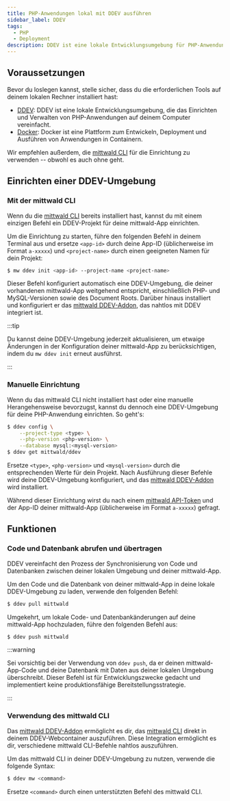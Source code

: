```yaml
---
title: PHP-Anwendungen lokal mit DDEV ausführen
sidebar_label: DDEV
tags:
  - PHP
  - Deployment
description: DDEV ist eine lokale Entwicklungsumgebung für PHP-Anwendungen. Es kann verwendet werden, um PHP-Anwendungen auf einfache Weise lokal für Test- und Entwicklungszwecke zu starten.
---
```


## Voraussetzungen

Bevor du loslegen kannst, stelle sicher, dass du die erforderlichen Tools auf deinem lokalen Rechner installiert hast:

- [DDEV](https://ddev.readthedocs.io/en/stable/): DDEV ist eine lokale Entwicklungsumgebung, die das Einrichten und Verwalten von PHP-Anwendungen auf deinem Computer vereinfacht.
- [Docker](https://www.docker.com/): Docker ist eine Plattform zum Entwickeln, Deployment und Ausführen von Anwendungen in Containern.

Wir empfehlen außerdem, die [mittwald CLI][cli] für die Einrichtung zu verwenden -- obwohl es auch ohne geht.

## Einrichten einer DDEV-Umgebung

### Mit der mittwald CLI

Wenn du die [mittwald CLI][cli] bereits installiert hast, kannst du mit einem einzigen Befehl ein DDEV-Projekt für deine mittwald-App einrichten. 

Um die Einrichtung zu starten, führe den folgenden Befehl in deinem Terminal aus und ersetze `<app-id>` durch deine App-ID (üblicherweise im Format `a-xxxxx`) und `<project-name>` durch einen geeigneten Namen für dein Projekt:

```bash
$ mw ddev init <app-id> --project-name <project-name>
```

Dieser Befehl konfiguriert automatisch eine DDEV-Umgebung, die deiner vorhandenen mittwald-App weitgehend entspricht, einschließlich PHP- und MySQL-Versionen sowie des Document Roots. Darüber hinaus installiert und konfiguriert er das [mittwald DDEV-Addon][ddev-addon], das nahtlos mit DDEV integriert ist.

:::tip

Du kannst deine DDEV-Umgebung jederzeit aktualisieren, um etwaige Änderungen in der Konfiguration deiner mittwald-App zu berücksichtigen, indem du `mw ddev init` erneut ausführst.

:::

### Manuelle Einrichtung

Wenn du das mittwald CLI nicht installiert hast oder eine manuelle Herangehensweise bevorzugst, kannst du dennoch eine DDEV-Umgebung für deine PHP-Anwendung einrichten. So geht's:

```bash
$ ddev config \
    --project-type <type> \
    --php-version <php-version> \
    --database mysql:<mysql-version>
$ ddev get mittwald/ddev
```

Ersetze `<type>`, `<php-version>` und `<mysql-version>` durch die entsprechenden Werte für dein Projekt. Nach Ausführung dieser Befehle wird deine DDEV-Umgebung konfiguriert, und das [mittwald DDEV-Addon][ddev-addon] wird installiert.

Während dieser Einrichtung wirst du nach einem [mittwald API-Token][apitoken] und der App-ID deiner mittwald-App (üblicherweise im Format `a-xxxxx`) gefragt.

## Funktionen

### Code und Datenbank abrufen und übertragen

DDEV vereinfacht den Prozess der Synchronisierung von Code und Datenbanken zwischen deiner lokalen Umgebung und deiner mittwald-App.

Um den Code und die Datenbank von deiner mittwald-App in deine lokale DDEV-Umgebung zu laden, verwende den folgenden Befehl:

```bash
$ ddev pull mittwald
```

Umgekehrt, um lokale Code- und Datenbankänderungen auf deine mittwald-App hochzuladen, führe den folgenden Befehl aus:

```bash
$ ddev push mittwald
```

:::warning

Sei vorsichtig bei der Verwendung von `ddev push`, da er deinen mittwald-App-Code und deine Datenbank mit Daten aus deiner lokalen Umgebung überschreibt. Dieser Befehl ist für Entwicklungszwecke gedacht und implementiert keine produktionsfähige Bereitstellungsstrategie.

:::

### Verwendung des mittwald CLI

Das [mittwald DDEV-Addon][ddev-addon] ermöglicht es dir, das [mittwald CLI][cli] direkt in deinem DDEV-Webcontainer auszuführen. Diese Integration ermöglicht es dir, verschiedene mittwald CLI-Befehle nahtlos auszuführen.

Um das mittwald CLI in deiner DDEV-Umgebung zu nutzen, verwende die folgende Syntax:

```bash
$ ddev mw <command>
```

Ersetze `<command>` durch einen unterstützten Befehl des mittwald CLI.

[cli]: /docs/v2/api/sdks/cli
[apitoken]: /docs/v2/api/intro
[ddev-addon]: https://github.com/mittwald/ddev

```

```
